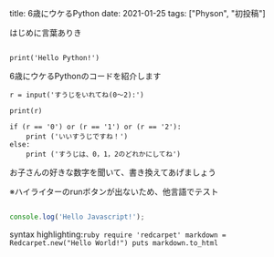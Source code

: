 title: 6歳にウケるPython
date: 2021-01-25
tags: ["Physon", "初投稿"]

はじめに言葉ありき

```physon

print('Hello Python!')

```

6歳にウケるPythonのコードを紹介します

```physon
r = input('すうじをいれてね(0～2):')

print(r)

if (r == '0') or (r == '1') or (r == '2'):
    print ('いいすうじですね！')
else:
    print ('すうじは、0，1，2のどれかにしてね')
```

お子さんの好きな数字を聞いて、書き換えてあげましょう


※ハイライターのrunボタンが出ないため、他言語でテスト

```javascript

console.log('Hello Javascript!');

```

syntax highlighting:
​```ruby
require 'redcarpet'
markdown = Redcarpet.new("Hello World!")
puts markdown.to_html
​```
